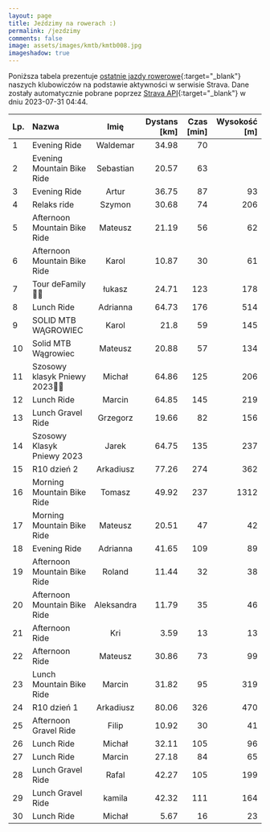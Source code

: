 ```yaml
---
layout: page
title: Jeździmy na rowerach :)
permalink: /jezdzimy
comments: false
image: assets/images/kmtb/kmtb008.jpg
imageshadow: true
---
```


Poniższa tabela prezentuje [ostatnie jazdy rowerowe](https://www.strava.com/clubs/336381){:target="_blank"} naszych klubowiczów na podstawie aktywności w serwisie Strava. Dane zostały automatycznie pobrane poprzez [Strava API](https://developers.strava.com/docs/reference/#api-Clubs-getClubActivitiesById){:target="_blank"} w dniu 2023-07-31 04:44.

Lp. | Nazwa | Imię | Dystans [km] | Czas [min] | Wysokość [m]
:--- | :--- | :---: | ---: | ---: | ---:
1|Evening Ride|Waldemar|34.98|70|
2|Evening Mountain Bike Ride|Sebastian|20.57|63|
3|Evening Ride|Artur|36.75|87|93
4|Relaks ride|Szymon|30.68|74|206
5|Afternoon Mountain Bike Ride|Mateusz|21.19|56|62
6|Afternoon Mountain Bike Ride|Karol|10.87|30|61
7|Tour deFamily🚵🌅|łukasz|24.71|123|178
8|Lunch Ride|Adrianna|64.73|176|514
9|SOLID MTB WĄGROWIEC|Karol|21.8|59|145
10|Solid MTB Wągrowiec |Mateusz|20.88|57|134
11|Szosowy klasyk Pniewy 2023🚴‍♂️|Michał|64.86|125|206
12|Lunch Ride|Marcin|64.85|145|219
13|Lunch Gravel Ride|Grzegorz|19.66|82|156
14|Szosowy Klasyk Pniewy 2023|Jarek|64.75|135|237
15|R10 dzień 2|Arkadiusz|77.26|274|362
16|Morning Mountain Bike Ride|Tomasz|49.92|237|1312
17|Morning Mountain Bike Ride|Mateusz|20.51|47|42
18|Evening Ride|Adrianna|41.65|109|89
19|Afternoon Mountain Bike Ride|Roland|11.44|32|38
20|Afternoon Mountain Bike Ride|Aleksandra|11.79|35|46
21|Afternoon Ride|Kri|3.59|13|13
22|Afternoon Ride|Mateusz|30.86|73|99
23|Lunch Mountain Bike Ride|Marcin|31.82|95|319
24|R10 dzień 1|Arkadiusz|80.06|326|470
25|Afternoon Gravel Ride|Filip|10.92|30|41
26|Lunch Ride|Michał|32.11|105|96
27|Lunch Ride|Marcin|27.18|84|65
28|Lunch Gravel Ride|Rafal|42.27|105|199
29|Lunch Gravel Ride|kamila|42.32|111|164
30|Lunch Ride|Michał|5.67|16|23
